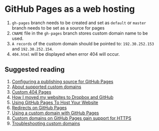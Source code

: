 
# GitHub Pages as a web hosting
1. `gh-pages` branch needs to be created and set as `default` or `master` branch needs to be set as a source for pages
2. `CNAME` file in the `gh-pages` branch stores custom domain name to be used.
3. `A records` of the custom domain should be pointed to: `192.30.252.153` and `192.30.252.154`.
4. `404.html` will be displayed when error 404 will occur.

## Suggested reading
1. [Configuring a publishing source for GitHub Pages](https://help.github.com/articles/configuring-a-publishing-source-for-github-pages/)
2. [About supported custom domains](https://help.github.com/articles/about-supported-custom-domains/)
3. [Custom 404 Pages](https://help.github.com/articles/custom-404-pages/)
4. [How I moved my websites to Dropbox and GitHub](http://alexcican.com/post/guide-hosting-website-dropbox-github/)
5. [Using GitHub Pages To Host Your Website](http://blog.teamtreehouse.com/using-github-pages-to-host-your-website)
6. [Redirects on GitHub Pages](https://help.github.com/articles/redirects-on-github-pages/)
7. [Using a custom domain with GitHub Pages](https://help.github.com/articles/using-a-custom-domain-with-github-pages/)
8. [Custom domains on GitHub Pages gain support for HTTPS ](https://blog.github.com/2018-05-01-github-pages-custom-domains-https/)
9. [Troubleshooting custom domains](https://help.github.com/articles/troubleshooting-custom-domains/)
